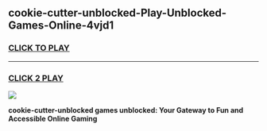 
## cookie-cutter-unblocked-Play-Unblocked-Games-Online-4vjd1
<h3>
<a href="https://premium76.site?title=cookie-cutter-unblocked&ref=25A">CLICK TO PLAY</a></h3>
<hr>

<h3>
<a href="https://premium76.site?title=cookie-cutter-unblocked&ref=25A">CLICK 2 PLAY</a>
  
</h3>

<a href="https://premium76.site?title=cookie-cutter-unblocked&ref=25A"><img src="https://clearcache.store/games.png"></a>


**cookie-cutter-unblocked games unblocked: Your Gateway to Fun and Accessible Online Gaming**
